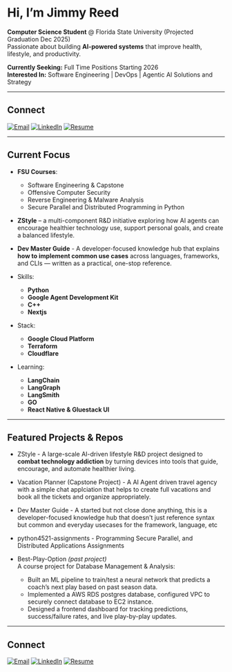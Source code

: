 # Hi, I’m Jimmy Reed  

**Computer Science Student** @ Florida State University (Projected Graduation Dec 2025)  
Passionate about building **AI-powered systems** that improve health, lifestyle, and productivity.  

**Currently Seeking:** Full Time Positions Starting 2026  
**Interested In:** Software Engineering | DevOps | Agentic AI Solutions and Strategy

---

## Connect  
[![Email](https://img.shields.io/badge/Email-jamescreed0520%40gmail.com-red?logo=gmail&logoColor=white)](mailto:jamescreed0520@gmail.com)
[![LinkedIn](https://img.shields.io/badge/LinkedIn-Connect-blue?logo=linkedin&logoColor=white)]([https://www.linkedin.com/in/YOUR_USERNAME/](http://www.linkedin.com/in/james-reed-74a84221a))
[![Resume](https://img.shields.io/badge/Resume-View-orange?logo=read-the-docs&logoColor=white)](https://docs.google.com/document/d/1PPglF8P1Gt6gD3MavGLSMgW32IcgbGHM/edit?usp=sharing&ouid=109102769250236648173&rtpof=true&sd=true)

---

## Current Focus  

- **FSU Courses**:
  - Software Engineering & Capstone
  - Offensive Computer Security
  - Reverse Engineering & Malware Analysis
  - Secure Parallel and Distributed Programming in Python
    
- **ZStyle** – a multi-component R&D initiative exploring how AI agents can encourage healthier technology use, support personal goals, and create a balanced lifestyle.

- **Dev Master Guide** - A developer-focused knowledge hub that explains **how to implement common use cases** across languages, frameworks, and CLIs — written as a practical, one-stop reference.

<!-- - **Software Engineering Capstone Project** - A clipping and clip auditing software that takes original content from clients and finds short form content using clients content without permission. I will create a binary audio file based categorization algorithm to take audio files detect keywords, phrases, buzzwords, and audio frequency graph collection. -->

- Skills:  
  - **Python**
  - **Google Agent Development Kit**  
  - **C++**
  - **Nextjs**

- Stack:
  - **Google Cloud Platform**
  - **Terraform**
  - **Cloudflare** 

- Learning:
  - **LangChain**
  - **LangGraph**
  - **LangSmith**
  - **GO**
  - **React Native & Gluestack UI**

---

## Featured Projects & Repos  

- ZStyle - A large-scale AI-driven lifestyle R&D project designed to **combat technology addiction** by turning devices into tools that guide, encourage, and automate healthier living.

- Vacation Planner (Capstone Project) - A AI Agent driven travel agency with a simple chat applciation that helps to create full vacations and book all the tickets and organize appropriately.

- Dev Master Guide - A started but not close done anything, this is a developer-focused knowledge hub that doesn't just reference syntax but common and everyday usecases for the framework, language, etc

- python4521-assignments - Programming Secure Parallel, and Distributed Applications Assignments

- Best-Play-Option *(past project)*  
  A course project for Database Management & Analysis:  
  - Built an ML pipeline to train/test a neural network that predicts a coach’s next play based on past season data.
  - Implemented a AWS RDS postgres database, configured VPC to securely connect database to EC2 instance.
  - Designed a frontend dashboard for tracking predictions, success/failure rates, and live play-by-play updates.

---

## Connect  

[![Email](https://img.shields.io/badge/Email-jamescreed0520%40gmail.com-red?logo=gmail&logoColor=white)](mailto:jamescreed0520@gmail.com)
[![LinkedIn](https://img.shields.io/badge/LinkedIn-James%20Reed-blue?logo=linkedin&logoColor=white)](https://www.linkedin.com/in/james-reed-74a84221a/)
[![Resume](https://img.shields.io/badge/Resume-View-orange?logo=read-the-docs&logoColor=white)](https://your-resume-link.com)


<!--
**JCReed26/JCReed26** is a ✨ _special_ ✨ repository because its `README.md` (this file) appears on your GitHub profile.

Here are some ideas to get you started:

- 🔭 I’m currently working on ...
- 🌱 I’m currently learning ...
- 👯 I’m looking to collaborate on ...
- 🤔 I’m looking for help with ...
- 💬 Ask me about ...
- 📫 How to reach me: ...
- 😄 Pronouns: ...
- ⚡ Fun fact: ...
-->
